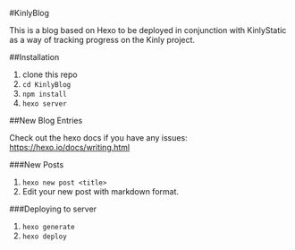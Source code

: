 #KinlyBlog

This is a blog based on Hexo to be deployed in conjunction with KinlyStatic as a way of tracking progress on the Kinly project.

##Installation

1. clone this repo
2. ```cd KinlyBlog```
3. ```npm install```
4. ```hexo server```

##New Blog Entries

Check out the hexo docs if you have any issues:
https://hexo.io/docs/writing.html

###New Posts
1. ```hexo new post <title>```
2. Edit your new post with markdown format.

###Deploying to server
1. ```hexo generate```
2. ```hexo deploy```
